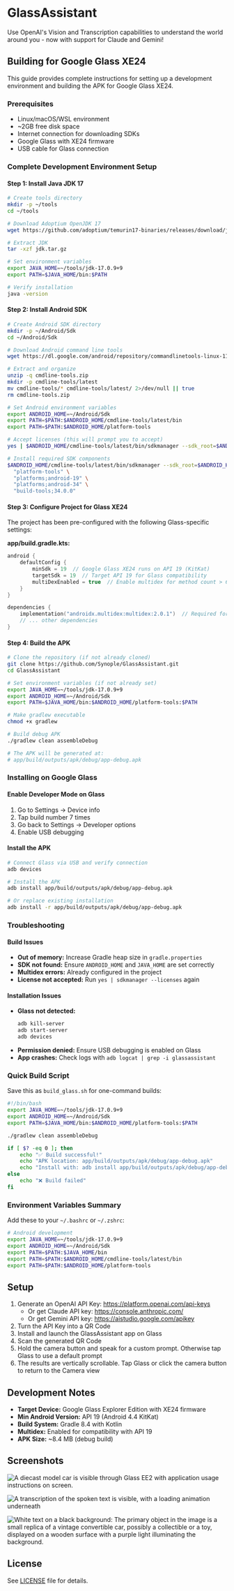# GlassAssistant

Use OpenAI's Vision and Transcription capabilities to understand the world around you - now with support for Claude and Gemini!

## Building for Google Glass XE24

This guide provides complete instructions for setting up a development environment and building the APK for Google Glass XE24.

### Prerequisites

- Linux/macOS/WSL environment
- ~2GB free disk space
- Internet connection for downloading SDKs
- Google Glass with XE24 firmware
- USB cable for Glass connection

### Complete Development Environment Setup

#### Step 1: Install Java JDK 17

```bash
# Create tools directory
mkdir -p ~/tools
cd ~/tools

# Download Adoptium OpenJDK 17
wget https://github.com/adoptium/temurin17-binaries/releases/download/jdk-17.0.9%2B9/OpenJDK17U-jdk_x64_linux_hotspot_17.0.9_9.tar.gz -O jdk.tar.gz

# Extract JDK
tar -xzf jdk.tar.gz

# Set environment variables
export JAVA_HOME=~/tools/jdk-17.0.9+9
export PATH=$JAVA_HOME/bin:$PATH

# Verify installation
java -version
```

#### Step 2: Install Android SDK

```bash
# Create Android SDK directory
mkdir -p ~/Android/Sdk
cd ~/Android/Sdk

# Download Android command line tools
wget https://dl.google.com/android/repository/commandlinetools-linux-11076708_latest.zip -O cmdline-tools.zip

# Extract and organize
unzip -q cmdline-tools.zip
mkdir -p cmdline-tools/latest
mv cmdline-tools/* cmdline-tools/latest/ 2>/dev/null || true
rm cmdline-tools.zip

# Set Android environment variables
export ANDROID_HOME=~/Android/Sdk
export PATH=$PATH:$ANDROID_HOME/cmdline-tools/latest/bin
export PATH=$PATH:$ANDROID_HOME/platform-tools

# Accept licenses (this will prompt you to accept)
yes | $ANDROID_HOME/cmdline-tools/latest/bin/sdkmanager --sdk_root=$ANDROID_HOME --licenses

# Install required SDK components
$ANDROID_HOME/cmdline-tools/latest/bin/sdkmanager --sdk_root=$ANDROID_HOME \
  "platform-tools" \
  "platforms;android-19" \
  "platforms;android-34" \
  "build-tools;34.0.0"
```

#### Step 3: Configure Project for Glass XE24

The project has been pre-configured with the following Glass-specific settings:

**app/build.gradle.kts:**
```kotlin
android {
    defaultConfig {
        minSdk = 19  // Google Glass XE24 runs on API 19 (KitKat)
        targetSdk = 19  // Target API 19 for Glass compatibility
        multiDexEnabled = true  // Enable multidex for method count > 64K
    }
}

dependencies {
    implementation("androidx.multidex:multidex:2.0.1")  // Required for API 19
    // ... other dependencies
}
```

#### Step 4: Build the APK

```bash
# Clone the repository (if not already cloned)
git clone https://github.com/Synople/GlassAssistant.git
cd GlassAssistant

# Set environment variables (if not already set)
export JAVA_HOME=~/tools/jdk-17.0.9+9
export ANDROID_HOME=~/Android/Sdk
export PATH=$JAVA_HOME/bin:$ANDROID_HOME/platform-tools:$PATH

# Make gradlew executable
chmod +x gradlew

# Build debug APK
./gradlew clean assembleDebug

# The APK will be generated at:
# app/build/outputs/apk/debug/app-debug.apk
```

### Installing on Google Glass

#### Enable Developer Mode on Glass
1. Go to Settings → Device info
2. Tap build number 7 times
3. Go back to Settings → Developer options
4. Enable USB debugging

#### Install the APK
```bash
# Connect Glass via USB and verify connection
adb devices

# Install the APK
adb install app/build/outputs/apk/debug/app-debug.apk

# Or replace existing installation
adb install -r app/build/outputs/apk/debug/app-debug.apk
```

### Troubleshooting

#### Build Issues
- **Out of memory:** Increase Gradle heap size in `gradle.properties`
- **SDK not found:** Ensure `ANDROID_HOME` and `JAVA_HOME` are set correctly
- **Multidex errors:** Already configured in the project
- **License not accepted:** Run `yes | sdkmanager --licenses` again

#### Installation Issues
- **Glass not detected:**
  ```bash
  adb kill-server
  adb start-server
  adb devices
  ```
- **Permission denied:** Ensure USB debugging is enabled on Glass
- **App crashes:** Check logs with `adb logcat | grep -i glassassistant`

### Quick Build Script

Save this as `build_glass.sh` for one-command builds:

```bash
#!/bin/bash
export JAVA_HOME=~/tools/jdk-17.0.9+9
export ANDROID_HOME=~/Android/Sdk
export PATH=$JAVA_HOME/bin:$ANDROID_HOME/platform-tools:$PATH

./gradlew clean assembleDebug

if [ $? -eq 0 ]; then
    echo "✅ Build successful!"
    echo "APK location: app/build/outputs/apk/debug/app-debug.apk"
    echo "Install with: adb install app/build/outputs/apk/debug/app-debug.apk"
else
    echo "❌ Build failed"
fi
```

### Environment Variables Summary

Add these to your `~/.bashrc` or `~/.zshrc`:

```bash
# Android development
export JAVA_HOME=~/tools/jdk-17.0.9+9
export ANDROID_HOME=~/Android/Sdk
export PATH=$PATH:$JAVA_HOME/bin
export PATH=$PATH:$ANDROID_HOME/cmdline-tools/latest/bin
export PATH=$PATH:$ANDROID_HOME/platform-tools
```

## Setup

1. Generate an OpenAI API Key: https://platform.openai.com/api-keys
   - Or get Claude API key: https://console.anthropic.com/
   - Or get Gemini API key: https://aistudio.google.com/apikey
2. Turn the API Key into a QR Code
3. Install and launch the GlassAssistant app on Glass
4. Scan the generated QR Code
5. Hold the camera button and speak for a custom prompt. Otherwise tap Glass to use a default prompt
6. The results are vertically scrollable. Tap Glass or click the camera button to return to the Camera view

## Development Notes

- **Target Device:** Google Glass Explorer Edition with XE24 firmware
- **Min Android Version:** API 19 (Android 4.4 KitKat)
- **Build System:** Gradle 8.4 with Kotlin
- **Multidex:** Enabled for compatibility with API 19
- **APK Size:** ~8.4 MB (debug build)

## Screenshots
![A diecast model car is visible through Glass EE2 with application usage instructions on screen.](./README/camera.png)

![A transcription of the spoken text is visible, with a loading animation underneath](./README/loading.png)

![White text on a black background: The primary object in the image is a small replica of a vintage convertible car, possibly a collectible or a toy, displayed on a wooden surface with a purple light illuminating the background.](./README/result.png)

## License

See [LICENSE](LICENSE) file for details.